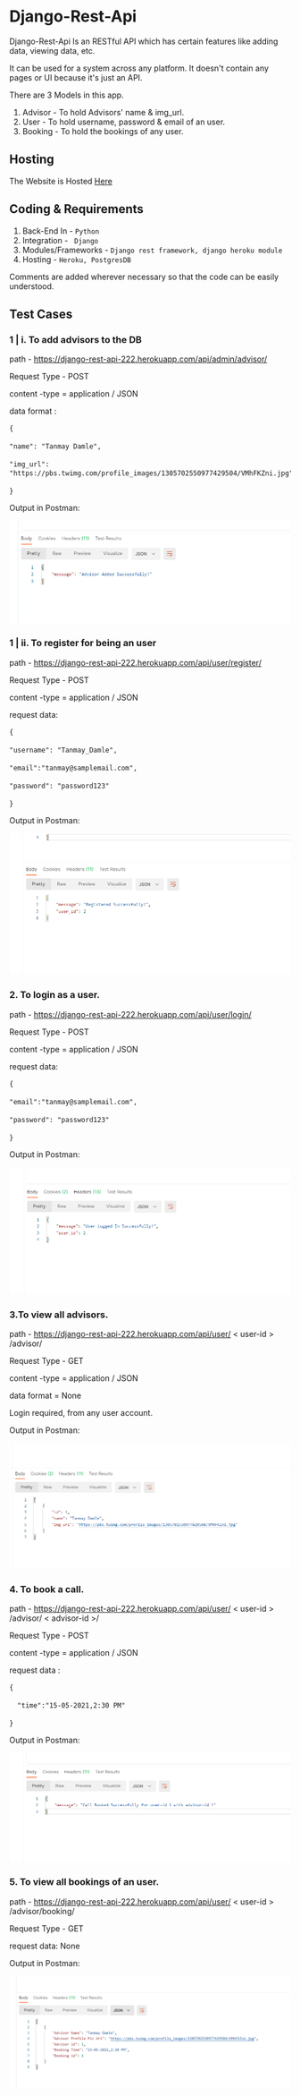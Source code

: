 # Django-Rest-Api


Django-Rest-Api Is an RESTful API which has certain features like adding data, viewing data, etc.

It can be used for a system across any platform. It doesn't contain any pages or UI because it's just an API.


There are 3 Models in this app.
1. Advisor - To hold Advisors' name & img_url.
2. User - To hold username, password & email of an user.
3. Booking - To hold the bookings of any user.


## Hosting

The Website is Hosted [Here](https://django-rest-api-222.herokuapp.com/)



## Coding & Requirements

1. Back-End In - ```Python```
2. Integration  - ``` Django```
3. Modules/Frameworks - ```Django rest framework, django heroku module```
4. Hosting - ```Heroku, PostgresDB```


Comments are added wherever necessary so that the code can be easily understood.

## Test Cases 

### 1 | i. To add advisors to the DB

path  - https://django-rest-api-222.herokuapp.com/api/admin/advisor/

Request Type - POST

content -type = application / JSON

data format :
```
{

"name": "Tanmay Damle",

"img_url": "https://pbs.twimg.com/profile_images/1305702550977429504/VMhFKZni.jpg"

} 
 ```
Output in Postman:

![i](https://github.com/damletanmay/django-rest_api/blob/master/test%20cases/i.png)



### 1 | ii. To register for being an user
		
path  - https://django-rest-api-222.herokuapp.com/api/user/register/
		
Request Type - POST

content -type = application / JSON

request data: 

```
{

"username": "Tanmay_Damle",

"email":"tanmay@samplemail.com",

"password": "password123"

}
```
Output in Postman:

![ii](https://github.com/damletanmay/django-rest_api/blob/master/test%20cases/ii.png)


### 2. To login as a user.
	
path  - https://django-rest-api-222.herokuapp.com/api/user/login/

Request Type - POST

content -type = application / JSON

request data:
```
{

"email":"tanmay@samplemail.com",

"password": "password123"

}
```

Output in Postman:

![2](https://github.com/damletanmay/django-rest_api/blob/master/test%20cases/2.png)


### 3.To view all advisors.

path  - https://django-rest-api-222.herokuapp.com/api/user/ < user-id > /advisor/

Request Type - GET

content -type = application / JSON

data format = None

Login required, from any user account.

Output in Postman:

![3](https://github.com/damletanmay/django-rest_api/blob/master/test%20cases/3.png)


### 4. To book a call.

path  - https://django-rest-api-222.herokuapp.com/api/user/ < user-id > /advisor/ < advisor-id >/

Request Type - POST

content -type = application / JSON

request data : 
```
{

  "time":"15-05-2021,2:30 PM"

}	
```		
Output in Postman:

![4](https://github.com/damletanmay/django-rest_api/blob/master/test%20cases/4.png)
		
### 5. To view all bookings of an user.

path  - https://django-rest-api-222.herokuapp.com/api/user/ < user-id > /advisor/booking/

Request Type - GET

request data: None

Output in Postman:

![5](https://github.com/damletanmay/django-rest_api/blob/master/test%20cases/5.png)
